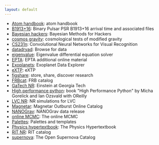 ```yaml
---
layout: default
---
```


- [Atom handbook](https://mba811.gitbooks.io/mac-dev/content/Atom/): atom handbook
- [B1913+16](https://zenodo.org/record/54764#.WN68ZBKGORt): Binary Pulsar PSR B1913+16 arrival time and associated files
- [Bayesian hackers](https://github.com/CamDavidsonPilon/Probabilistic-Programming-and-Bayesian-Methods-for-Hackers): Bayesian Methods for Hackers
- [cosmos gravity](http://aliojjati.github.io/MGCAMB/home.html): cosmological tests of modified gravity
- [CS231n](https://cs231n.github.io/): Convolutional Neural Networks for Visual Recognition
- [datadryad](http://www.datadryad.org/): Browse for data
- [eigenvalue](http://library.wolfram.com/infocenter/MathSource/8762/): Eigenvalue differential equation solver
- [EPTA](http://www.epta.eu.org/aom.html): EPTA additional online material
- [Exoplanets](http://exoplanets.org/): Exoplanet Data Explorer
- [eXTP](http://www.isdc.unige.ch/extp/): eXTP
- [figshare](https://figshare.com/): store, share, discover research
- [FRBcat](http://www.astronomy.swin.edu.au/pulsar/frbcat/): FRB catalog
- [GaTech NR](http://www.einstein.gatech.edu/catalog/): Einstein at Georgia Tech
- [High performance python](https://github.com/mynameisfiber/high_performance_python):  book "High Performance Python" by Micha Gorelick and Ian Ozsvald with OReilly
- [LVC NR](https://geo2.arcca.cf.ac.uk/~c1548640/LVC/lvcnrweb/): NR simulations for LVC
- [Magnetar](http://magnetars.ice.csic.es/): Magnetar Outburst Online Catalog
- [NANOGrav](https://data.nanograv.org/): NANOGrav data release
- [online MCMC](http://www.theonlinemcmc.com/): The online MCMC
- [Palettes](https://personal.sron.nl/~pault/): Palettes and templates
- [Physics hypertextbook](http://physics.info/): The Physics Hypertextbook
- [RIT NR](http://ccrg.rit.edu/~RITCatalog/): RIT catalog
- [supernova](https://sne.space/): The Open Supernova Catalog


